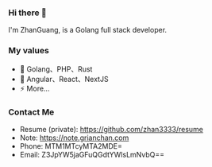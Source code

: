 ### Hi there 👋

I'm ZhanGuang, is a Golang full stack developer.

### My values

- 🔭 Golang、PHP、Rust
- 👯 Angular、React、NextJS
- ⚡ More...

### Contact Me

- Resume (private): https://github.com/zhan3333/resume
- Note: https://note.grianchan.com
- Phone: MTM1MTcyMTA2MDE=
- Email: Z3JpYW5jaGFuQGdtYWlsLmNvbQ==

<!--
**zhan3333/zhan3333** is a ✨ _special_ ✨ repository because its `README.md` (this file) appears on your GitHub profile.

Here are some ideas to get you started:

- 🔭 I’m currently working on ...
- 🌱 I’m currently learning ...
- 👯 I’m looking to collaborate on ...
- 🤔 I’m looking for help with ...
- 💬 Ask me about ...
- 📫 How to reach me: ...
- 😄 Pronouns: ...
- ⚡ Fun fact: ...
-->
